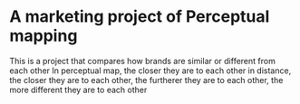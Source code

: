 # A marketing project of Perceptual mapping
This is a project that compares how brands are similar or different from each other
In perceptual map, the closer they are to each other in distance, the closer they are to each other, the furtherer they are to each other, the more different they are to each other

